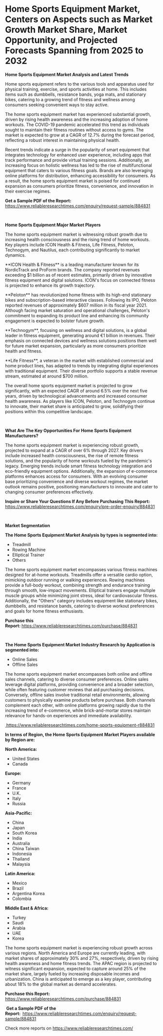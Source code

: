 <p><h1>Home Sports Equipment Market, Centers on Aspects such as Market Growth Market Share, Market Opportunity, and Projected Forecasts Spanning from 2025 to 2032</h1></p><p><strong>Home Sports Equipment Market Analysis and Latest Trends</strong></p>
<p><p>Home sports equipment refers to the various tools and apparatus used for physical training, exercise, and sports activities at home. This includes items such as dumbbells, resistance bands, yoga mats, and stationary bikes, catering to a growing trend of fitness and wellness among consumers seeking convenient ways to stay active.</p><p>The home sports equipment market has experienced substantial growth, driven by rising health awareness and the increasing adoption of home workouts. The COVID-19 pandemic accelerated this trend as individuals sought to maintain their fitness routines without access to gyms. The market is expected to grow at a CAGR of 12.7% during the forecast period, reflecting a robust interest in maintaining physical health.</p><p>Recent trends indicate a surge in the popularity of smart equipment that integrates technology for enhanced user experience, including apps that track performance and provide virtual training sessions. Additionally, an increasing focus on holistic wellness has led to the rise of multifunctional equipment that caters to various fitness goals. Brands are also leveraging online platforms for distribution, enhancing accessibility for consumers. As a result, the home sports equipment market is poised for continued expansion as consumers prioritize fitness, convenience, and innovation in their exercise regimes.</p></p>
<p><strong>Get a Sample PDF of the Report:&nbsp;</strong> <a href="https://www.reliableresearchtimes.com/enquiry/request-sample/884831?utm_campaign=2040&utm_medium=2&utm_source=Github&utm_content=ia&utm_term=05022025&utm_id=home-sports-equipment">https://www.reliableresearchtimes.com/enquiry/request-sample/884831</a></p>
<p>&nbsp;</p>
<p><strong>Home Sports Equipment Major Market Players</strong></p>
<p><p>The home sports equipment market is witnessing robust growth due to increasing health consciousness and the rising trend of home workouts. Key players include ICON Health & Fitness, Life Fitness, Peloton, Technogym, and Nautilus, each contributing significantly to market dynamics.</p><p>**ICON Health & Fitness** is a leading manufacturer known for its NordicTrack and ProForm brands. The company reported revenues exceeding $1 billion as of recent estimates, primarily driven by innovative fitness equipment and digital solutions. ICON's focus on connected fitness is projected to enhance its growth trajectory.</p><p>**Peloton** has revolutionized home fitness with its high-end stationary bikes and subscription-based interactive classes. Following its IPO, Peloton reported revenues of approximately $607 million in its fiscal year 2021. Although facing market saturation and operational challenges, Peloton's commitment to expanding its product line and enhancing its community engagement is expected to bolster future growth.</p><p>**Technogym**, focusing on wellness and digital solutions, is a global leader in fitness equipment, generating around €1 billion in revenues. Their emphasis on connected devices and wellness solutions positions them well for future market expansion, particularly as more consumers prioritize health and fitness.</p><p>**Life Fitness**, a veteran in the market with established commercial and home product lines, has adapted to trends by integrating digital experiences with traditional equipment. Their diverse portfolio supports a stable revenue stream, estimated at around $700 million.</p><p>The overall home sports equipment market is projected to grow significantly, with an expected CAGR of around 6.5% over the next five years, driven by technological advancements and increased consumer health awareness. As players like ICON, Peloton, and Technogym continue to innovate, their market share is anticipated to grow, solidifying their positions within this competitive landscape.</p></p>
<p>&nbsp;</p>
<p><strong>What Are The Key Opportunities For Home Sports Equipment Manufacturers?</strong></p>
<p><p>The home sports equipment market is experiencing robust growth, projected to expand at a CAGR of over 6% through 2027. Key drivers include increased health consciousness, the rise of remote fitness solutions, and the popularity of home workouts fueled by the pandemic's legacy. Emerging trends include smart fitness technology integration and eco-friendly equipment options. Additionally, the expansion of e-commerce platforms enhances access for consumers. With an evolving consumer base prioritizing convenience and diverse workout regimes, the market outlook remains positive, positioning manufacturers to innovate and cater to changing consumer preferences effectively.</p></p>
<p><strong>Inquire or Share Your Questions If Any Before Purchasing This Report:</strong> <a href="https://www.reliableresearchtimes.com/enquiry/pre-order-enquiry/884831?utm_campaign=2040&utm_medium=2&utm_source=Github&utm_content=ia&utm_term=05022025&utm_id=home-sports-equipment">https://www.reliableresearchtimes.com/enquiry/pre-order-enquiry/884831</a></p>
<p>&nbsp;</p>
<p><strong>Market Segmentation</strong></p>
<p><strong>The Home Sports Equipment Market Analysis by types is segmented into:</strong></p>
<p><ul><li>Treadmill</li><li>Rowing Machine</li><li>Elliptical Trainer</li><li>Others</li></ul></p>
<p><p>The home sports equipment market encompasses various fitness machines designed for at-home workouts. Treadmills offer a versatile cardio option, mimicking outdoor running or walking experiences. Rowing machines provide a full-body workout, combining strength and endurance training through smooth, low-impact movements. Elliptical trainers engage multiple muscle groups while minimizing joint stress, ideal for cardiovascular fitness. Additionally, the "Others" category includes equipment like stationary bikes, dumbbells, and resistance bands, catering to diverse workout preferences and goals for home fitness enthusiasts.</p></p>
<p><strong>Purchase this Report:&nbsp;</strong><a href="https://www.reliableresearchtimes.com/purchase/884831?utm_campaign=2040&utm_medium=2&utm_source=Github&utm_content=ia&utm_term=05022025&utm_id=home-sports-equipment">https://www.reliableresearchtimes.com/purchase/884831</a></p>
<p>&nbsp;</p>
<p><strong>The Home Sports Equipment Market Industry Research by Application is segmented into:</strong></p>
<p><ul><li>Online Sales</li><li>Offline Sales</li></ul></p>
<p><p>The home sports equipment market encompasses both online and offline sales channels, catering to diverse consumer preferences. Online sales leverage digital platforms, providing convenience and a broader selection, while often featuring customer reviews that aid purchasing decisions. Conversely, offline sales involve traditional retail environments, allowing customers to physically examine products before purchase. Both channels complement each other, with online platforms growing rapidly due to the increasing trend of e-commerce, while brick-and-mortar stores maintain relevance for hands-on experiences and immediate availability.</p></p>
<p><a href="https://www.reliableresearchtimes.com/home-sports-equipment-r884831?utm_campaign=2040&utm_medium=2&utm_source=Github&utm_content=ia&utm_term=05022025&utm_id=home-sports-equipment">&nbsp;https://www.reliableresearchtimes.com/home-sports-equipment-r884831</a></p>
<p><strong>In terms of Region, the Home Sports Equipment Market Players available by Region are:</strong></p>
<p>
    <p> <strong> North America: </strong>
        <ul>
            <li>United States</li>
            <li>Canada</li>
        </ul>
        </p> 
    <p> <strong> Europe: </strong>
        <ul>
            <li>Germany</li>
            <li>France</li>
            <li>U.K.</li>
            <li>Italy</li>
            <li>Russia</li>
        </ul>
        </p> 
    <p> <strong> Asia-Pacific: </strong>
        <ul>
            <li>China</li>
            <li>Japan</li>
            <li>South Korea</li>
            <li>India</li>
            <li>Australia</li>
            <li>China Taiwan</li>
            <li>Indonesia</li>
            <li>Thailand</li>
            <li>Malaysia</li>
        </ul>
        </p> 
    <p> <strong> Latin America: </strong>
        <ul>
            <li>Mexico</li>
            <li>Brazil</li>
            <li>Argentina Korea</li>
            <li>Colombia</li>
        </ul>
        </p> 
    <p> <strong> Middle East & Africa: </strong>
        <ul>
            <li>Turkey</li>
            <li>Saudi</li>
            <li>Arabia</li>
            <li>UAE</li>
            <li>Korea</li>
        </ul>
    </p>
    </p>
<p><p>The home sports equipment market is experiencing robust growth across various regions. North America and Europe are currently leading, with market shares of approximately 30% and 27%, respectively, driven by rising health awareness and home fitness trends. The APAC region is projected to witness significant expansion, expected to capture around 25% of the market share, largely fueled by increasing disposable incomes and urbanization. China is anticipated to emerge as a key player, contributing about 18% to the global market as demand accelerates.</p></p>
<p><strong>Purchase this Report: </strong><a href="https://www.reliableresearchtimes.com/purchase/884831?utm_campaign=2040&utm_medium=2&utm_source=Github&utm_content=ia&utm_term=05022025&utm_id=home-sports-equipment">https://www.reliableresearchtimes.com/purchase/884831</a></p>
<p>&nbsp;<strong>Get a Sample PDF of the Report:&nbsp;&nbsp;</strong><a href="https://www.reliableresearchtimes.com/enquiry/request-sample/884831?utm_campaign=2040&utm_medium=2&utm_source=Github&utm_content=ia&utm_term=05022025&utm_id=home-sports-equipment">https://www.reliableresearchtimes.com/enquiry/request-sample/884831</a></p>
<p><strong></strong></p>
<p>Check more reports on <a href="https://www.reliableresearchtimes.com/?utm_campaign=2040&utm_medium=2&utm_source=Github&utm_content=ia&utm_term=05022025&utm_id=home-sports-equipment">https://www.reliableresearchtimes.com/</a></p>